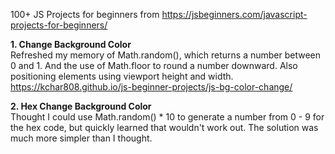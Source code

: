 100+ JS Projects for beginners from https://jsbeginners.com/javascript-projects-for-beginners/

**1. Change Background Color**<br>
Refreshed my memory of Math.random(), which returns a number between 0 and 1. And the use of Math.floor to round a number downward. Also positioning elements using viewport height and width.
https://kchar808.github.io/js-beginner-projects/js-bg-color-change/

**2. Hex Change Background Color**<br>
Thought I could use Math.random() * 10 to generate a number from 0 - 9 for the hex code, but quickly learned that wouldn't work out. The solution was much more simpler than I thought.  
